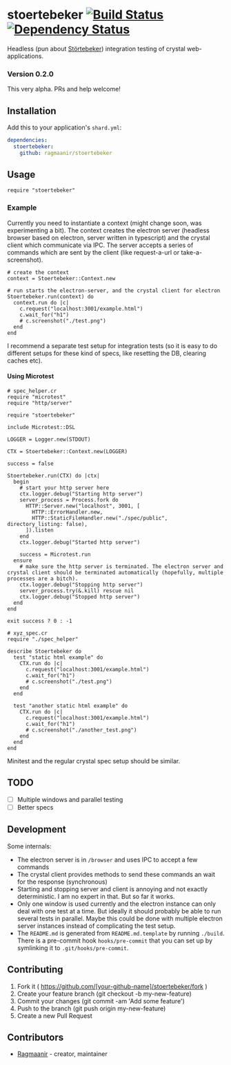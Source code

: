 # stoertebeker [![Build Status](https://travis-ci.org/Ragmaanir/stoertebeker.svg?branch=master)](https://travis-ci.org/Ragmaanir/stoertebeker)[![Dependency Status](https://shards.rocks/badge/github/ragmaanir/stoertebeker/status.svg)](https://shards.rocks/github/ragmaanir/stoertebeker)

Headless (pun about [Störtebeker](https://en.wikipedia.org/wiki/Klaus_St%C3%B6rtebeker)) integration testing of crystal web-applications.

### Version 0.2.0
This very alpha. PRs and help welcome!

## Installation

Add this to your application's `shard.yml`:

```yaml
dependencies:
  stoertebeker:
    github: ragmaanir/stoertebeker
```

## Usage

```crystal
require "stoertebeker"
```

### Example
Currently you need to instantiate a context (might change soon, was experimenting a bit). The context creates the electron server (headless browser based on electron, server written in typescript) and the crystal client which communicate via IPC. The server accepts a series of commands which are sent by the client (like request-a-url or take-a-screenshot).

```crystal
# create the context
context = Stoertebeker::Context.new

# run starts the electron-server, and the crystal client for electron
Stoertebeker.run(context) do
  context.run do |c|
    c.request("localhost:3001/example.html")
    c.wait_for("h1")
    # c.screenshot("./test.png")
  end
end
```

I recommend a separate test setup for integration tests (so it is easy to do different setups for these kind of specs, like resetting the DB, clearing caches etc).


#### Using Microtest

```crystal
# spec_helper.cr
require "microtest"
require "http/server"

require "stoertebeker"

include Microtest::DSL

LOGGER = Logger.new(STDOUT)

CTX = Stoertebeker::Context.new(LOGGER)

success = false

Stoertebeker.run(CTX) do |ctx|
  begin
    # start your http server here
    ctx.logger.debug("Starting http server")
    server_process = Process.fork do
      HTTP::Server.new("localhost", 3001, [
        HTTP::ErrorHandler.new,
        HTTP::StaticFileHandler.new("./spec/public", directory_listing: false),
      ]).listen
    end
    ctx.logger.debug("Started http server")

    success = Microtest.run
  ensure
    # make sure the http server is terminated. The electron server and crystal client should be terminated automatically (hopefully, multiple processes are a bitch).
    ctx.logger.debug("Stopping http server")
    server_process.try(&.kill) rescue nil
    ctx.logger.debug("Stopped http server")
  end
end

exit success ? 0 : -1

# xyz_spec.cr
require "./spec_helper"

describe Stoertebeker do
  test "static html example" do
    CTX.run do |c|
      c.request("localhost:3001/example.html")
      c.wait_for("h1")
      # c.screenshot("./test.png")
    end
  end

  test "another static html example" do
    CTX.run do |c|
      c.request("localhost:3001/example.html")
      c.wait_for("h1")
      # c.screenshot("./another_test.png")
    end
  end
end

```

Minitest and the regular crystal spec setup should be similar.

## TODO

- [ ] Multiple windows and parallel testing
- [ ] Better specs

## Development

Some internals:

- The electron server is in `/browser` and uses IPC to accept a few commands
- The crystal client provides methods to send these commands an wait for the response (synchronous)
- Starting and stopping server and client is annoying and not exactly deterministic. I am no expert in that. But so far it works.
- Only one window is used currently and the electron instance can only deal with one test at a time. But ideally it should probably be able to run several tests in parallel. Maybe this could be done with multiple electron server instances instead of complicating the test setup.
- The `README.md` is generated from `README.md.template` by running `./build`. There is a pre-commit hook `hooks/pre-commit` that you can set up by symlinking it to `.git/hooks/pre-commit`.

## Contributing

1. Fork it ( https://github.com/[your-github-name]/stoertebeker/fork )
2. Create your feature branch (git checkout -b my-new-feature)
3. Commit your changes (git commit -am 'Add some feature')
4. Push to the branch (git push origin my-new-feature)
5. Create a new Pull Request

## Contributors

- [Ragmaanir](https://github.com/ragmaanir) - creator, maintainer
